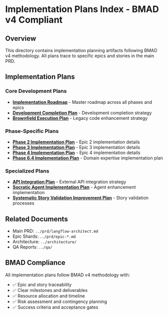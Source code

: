 # Implementation Plans Index - BMAD v4 Compliant

## Overview
This directory contains implementation planning artifacts following BMAD v4 methodology. All plans trace to specific epics and stories in the main PRD.

## Implementation Plans

### Core Development Plans
- **[Implementation Roadmap](./implementation-roadmap.md)** - Master roadmap across all phases and epics
- **[Development Completion Plan](./development-completion-plan.md)** - Development completion strategy
- **[Brownfield Execution Plan](./brownfield-execution-plan.md)** - Legacy code enhancement strategy

### Phase-Specific Plans  
- **[Phase 2 Implementation Plan](./phases/phase-2-implementation-plan.md)** - Epic 2 implementation details
- **[Phase 3 Implementation Plan](./phases/phase-3-implementation-plan.md)** - Epic 3 implementation details  
- **[Phase 4 Implementation Plan](./phases/phase-4-implementation-plan.md)** - Epic 4 implementation details
- **[Phase 6.4 Implementation Plan](./phases/phase-6.4-implementation-plan.md)** - Domain expertise implementation plan

### Specialized Plans
- **[API Integration Plan](./api-integration-plan.md)** - External API integration strategy
- **[Socratic Agent Implementation Plan](./socratic-agent-implementation-plan.md)** - Agent enhancement implementation
- **[Systematic Story Validation Improvement Plan](./systematic-story-validation-improvement-plan.md)** - Story validation processes

## Related Documents
- Main PRD: `../prd/langflow-architect.md`
- Epic Shards: `../prd/epic-*.md`
- Architecture: `../architecture/`
- QA Reports: `../qa/`

## BMAD Compliance
All implementation plans follow BMAD v4 methodology with:
- ✅ Epic and story traceability
- ✅ Clear milestones and deliverables
- ✅ Resource allocation and timeline
- ✅ Risk assessment and contingency planning
- ✅ Success criteria and acceptance gates

